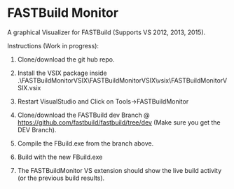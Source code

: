 # FASTBuild Monitor
A graphical Visualizer for FASTBuild (Supports VS 2012, 2013, 2015).

Instructions (Work in progress):

1) Clone/download the git hub repo.

2) Install the VSIX package inside .\FASTBuildMonitorVSIX\FASTBuildMonitorVSIX\vsix\FASTBuildMonitorVSIX.vsix

4) Restart VisualStudio and Click on Tools->FASTBuildMonitor

5) Clone/download the FASTBuild dev Branch @ https://github.com/fastbuild/fastbuild/tree/dev (Make sure you get the DEV Branch).

6) Compile the FBuild.exe from the branch above.

7) Build with the new FBuild.exe

8) The FASTBuildMonitor VS extension should show the live build activity (or the previous build results).
